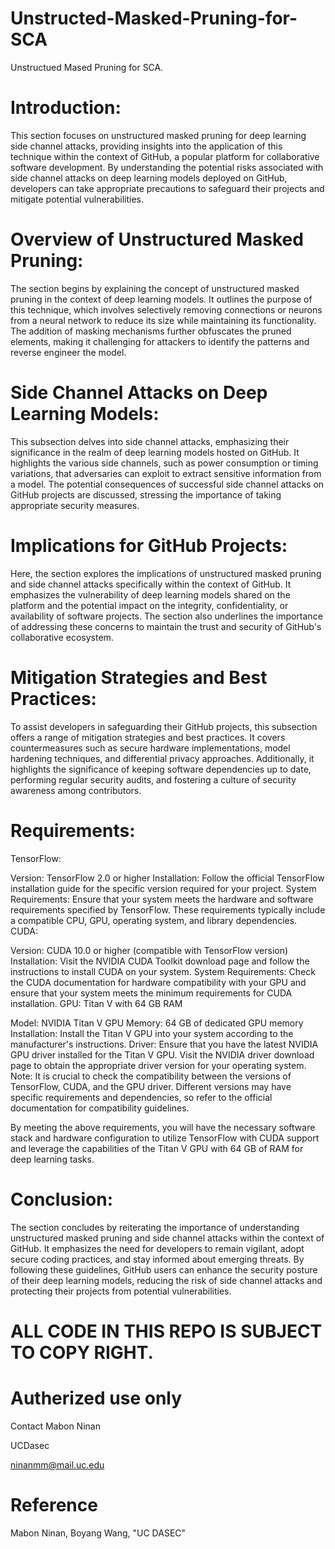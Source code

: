 # Unstructed-Masked-Pruning-for-SCA
Unstructued Mased Pruning for SCA.
# Introduction:
This section focuses on unstructured masked pruning for deep learning side channel attacks, providing insights into the application of this technique within the context of GitHub, a popular platform for collaborative software development. By understanding the potential risks associated with side channel attacks on deep learning models deployed on GitHub, developers can take appropriate precautions to safeguard their projects and mitigate potential vulnerabilities.

# Overview of Unstructured Masked Pruning:
The section begins by explaining the concept of unstructured masked pruning in the context of deep learning models. It outlines the purpose of this technique, which involves selectively removing connections or neurons from a neural network to reduce its size while maintaining its functionality. The addition of masking mechanisms further obfuscates the pruned elements, making it challenging for attackers to identify the patterns and reverse engineer the model.

# Side Channel Attacks on Deep Learning Models:
This subsection delves into side channel attacks, emphasizing their significance in the realm of deep learning models hosted on GitHub. It highlights the various side channels, such as power consumption or timing variations, that adversaries can exploit to extract sensitive information from a model. The potential consequences of successful side channel attacks on GitHub projects are discussed, stressing the importance of taking appropriate security measures.

# Implications for GitHub Projects:
Here, the section explores the implications of unstructured masked pruning and side channel attacks specifically within the context of GitHub. It emphasizes the vulnerability of deep learning models shared on the platform and the potential impact on the integrity, confidentiality, or availability of software projects. The section also underlines the importance of addressing these concerns to maintain the trust and security of GitHub's collaborative ecosystem.

# Mitigation Strategies and Best Practices:
To assist developers in safeguarding their GitHub projects, this subsection offers a range of mitigation strategies and best practices. It covers countermeasures such as secure hardware implementations, model hardening techniques, and differential privacy approaches. Additionally, it highlights the significance of keeping software dependencies up to date, performing regular security audits, and fostering a culture of security awareness among contributors.

# Requirements:

TensorFlow:

Version: TensorFlow 2.0 or higher
Installation: Follow the official TensorFlow installation guide for the specific version required for your project.
System Requirements: Ensure that your system meets the hardware and software requirements specified by TensorFlow. These requirements typically include a compatible CPU, GPU, operating system, and library dependencies.
CUDA:

Version: CUDA 10.0 or higher (compatible with TensorFlow version)
Installation: Visit the NVIDIA CUDA Toolkit download page and follow the instructions to install CUDA on your system.
System Requirements: Check the CUDA documentation for hardware compatibility with your GPU and ensure that your system meets the minimum requirements for CUDA installation.
GPU: Titan V with 64 GB RAM

Model: NVIDIA Titan V
GPU Memory: 64 GB of dedicated GPU memory
Installation: Install the Titan V GPU into your system according to the manufacturer's instructions.
Driver: Ensure that you have the latest NVIDIA GPU driver installed for the Titan V GPU. Visit the NVIDIA driver download page to obtain the appropriate driver version for your operating system.
Note: It is crucial to check the compatibility between the versions of TensorFlow, CUDA, and the GPU driver. Different versions may have specific requirements and dependencies, so refer to the official documentation for compatibility guidelines.

By meeting the above requirements, you will have the necessary software stack and hardware configuration to utilize TensorFlow with CUDA support and leverage the capabilities of the Titan V GPU with 64 GB of RAM for deep learning tasks.


# Conclusion:
The section concludes by reiterating the importance of understanding unstructured masked pruning and side channel attacks within the context of GitHub. It emphasizes the need for developers to remain vigilant, adopt secure coding practices, and stay informed about emerging threats. By following these guidelines, GitHub users can enhance the security posture of their deep learning models, reducing the risk of side channel attacks and protecting their projects from potential vulnerabilities.



# ALL CODE IN THIS REPO IS SUBJECT TO COPY RIGHT.
# Autherized use only
Contact Mabon Ninan

UCDasec

ninanmm@mail.uc.edu

# Reference
Mabon Ninan, Boyang Wang, "UC DASEC" 
